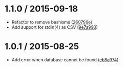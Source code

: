 1.1.0 / 2015-09-18
==================

*   Refactor to remove bashisms ([260796e](https://github.com/wooorm/osx-shortcut/commit/260796e))
*   Add support for stdin(4) as CSV ([9e7a993](https://github.com/wooorm/osx-shortcut/commit/9e7a993))

1.0.1 / 2015-08-25
==================

*   Add error when database cannot be found ([eb8a974](https://github.com/wooorm/osx-shortcut/commit/eb8a97403303c72b7b6ae4bd9a9896dc9e59be17))
